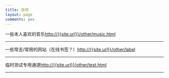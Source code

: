 ```yaml
---
title: 杂项
layout: page
comments: yes
---
```


一些本人喜欢的音乐<http://{{site.url}}/other/music.html>
**********
一些常去/常用的网站（在线书签？）<http://{{site.url}}/other/label>
**********
临时测试专用通道<http://{{site.url}}/other/test.html>
**********


